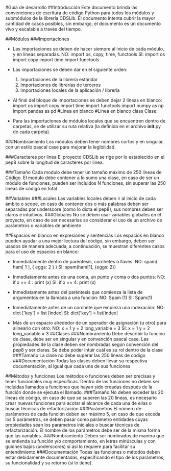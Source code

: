 #Guía de desarrollo 
##Introducción
Este documento brinda las convenciones de escritura de código Python para todos los módulos y submódulos de la librería CDSLib. El documento intenta cubrir la mayor cantidad de casos posibles, sin embargo, el documento es un documento vivo y escalable a través del tiempo.

##Módulos
###Importaciones
- Las importaciones se deben de hacer siempre al inicio de cada módulo, y en líneas separadas.
    NO:
      import os, copy, time, functools
    SI:
      import os
      import copy
      import time
      import functools
- Las importaciones se deben dar en el siguiente orden:
    1.	Importaciones de la librería estándar
    2.	Importaciones de librerías de terceros
    3.	Importaciones locales de la aplicación / librería
    
- Al final del bloque de importaciones se deben dejar 2 líneas en blanco:
    import os
    import copy
    import time
    import functools
    import numpy as np
    import pandas as pd
    #Linea en blanco
    #Linea en blanco
    class Clase:

- Para las importaciones de módulos locales que se encuentren dentro de carpetas, se de utilizar su ruta relativa (la definida en el archivo __init__.py de cada carpeta).

###Nombramiento
  Los módulos deben tener nombres cortos y en singular, con un estilo pascal case para mejorar la legibilidad.

###Caracteres por linea
  El proyecto CDSLib se rige por lo establecido en el pep8 sobre la longitud de caracteres por linea.

###Tamaño
  Cada modulo debe tener un tamaño máximo de 250 líneas de Código. 
  El modulo debe contener a lo sumo una clase, en caso de ser un módulo de funciones, pueden ser incluidos N funciones, sin superar las 250 líneas de código en total

##Variables
###Locales
  Las variables locales deben ir al inicio de cada ámbito o scope, en caso de contener dos o más palabras deben ser separadas por underscore (como lo dicta el pep8), sus nombres deben ser claros e intuitivos.
###Globales
  No se deben usar variables globales en el proyecto, en caso de ser necesarias se considerar el uso de un archivo de parámetros o variables de ambiente

##Espacios en blanco en expresiones y sentencias 
  Los espacios en blanco pueden ayudar a una mejor lectura del código, sin embargo, deben ser usados de manera adecuada, a continuación, se muestran diferentes casos para el uso de espacios en blanco:
  - Inmediatamente dentro de paréntesis, corchetes o llaves:
    NO:
      spam( ham[ 1 ], { eggs: 2 } )
    SI:
      spam(ham[1], {eggs: 2})
  - Inmediatamente antes de una coma, un punto y coma o dos puntos:
    NO:
      if x == 4 : 
        print (x)
    SI:
      if x == 4: 
        print (x)

  - Inmediatamente antes del paréntesis que comienza la lista de argumentos en la llamada a una función:
    NO:
      Spam (1)
    SI:
      Spam(1)
  - Inmediatamente antes de un corchete que empieza una indexación:
    NO:
      dict ['key'] = list [index]
    SI:
      dict['key'] = list[index]
  - Más de un espacio alrededor de un operador de asignación (u otro) para alinearlo con otro:
    NO:
      x             = 1
      y             = 2
      long_variable = 3
    SI:
      x = 1
      y = 2
      long_variable = 3
##Clases
###Nombramiento
	Debe describir la función de clase, debe ser en singular y en convención pascal case.
	Las propiedades de la clase deben ser nombradas según convención del pep8 y ser claras. Se debe poder intuir cuál es su rol dentro de la clase
###Tamaño
	La clase no debe superar las 250 líneas de código
###Documentación
    Todas las clases deben llevar su respectiva documentación, al igual que cada una de sus funciones

##Métodos y funciones
  Los métodos o funciones deben ser precisas y tener funcionales muy específicas.
  Dentro de las funciones no deben ser incluidas llamados a funciones que hayan sido creadas después de la función donde se ejecuta el llamado.
###Tamaño
  No deben exceder las 20 líneas de código, en caso de que se superen las 20 líneas, es necesario crear nuevas funciones para acotar el alcance de cada una de ellas o buscar técnicas de refactorización 
###Parámetros
  El número de parámetros de cada función deben ser máximo 5, en caso de que exceda los 5 parámetros, se deben pasar como parámetro entidades cuyas propiedades sean los parámetros iniciales o buscar técnicas de refactorización.
  El nombre de los parámetros debe ser de la misma forma que las variables.
###Nombramiento
  Deben ser nombrados de manera que se entienda su función y/o comportamiento, en letras minúsculas y con guiones bajos (underscores) si así lo requiere para facilitar su entendimiento
###Documentación
  Todas las funciones o métodos deben estar debidamente documentadas, especificando el tipo de los parámetros, su funcionalidad y su retorno (si lo tiene). 

